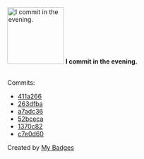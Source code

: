 <img src="https://github.com/my-badges/my-badges/blob/master/src/all-badges/time-of-commit/evening-commits.png?raw=true" alt="I commit in the evening." title="I commit in the evening." width="128">
<strong>I commit in the evening.</strong>
<br><br>

Commits:

- <a href="https://github.com/adib-yg/openmp-server-browser/commit/411a2664790c95a47abcdf8e427be9c69fa07c7b">411a266</a>
- <a href="https://github.com/adib-yg/openmp-server-browser/commit/263dfbacf79ee5b64d1690a66a660402bec1ecd1">263dfba</a>
- <a href="https://github.com/adib-yg/openmp-server-installation/commit/a7adc36ef40d1429da6ecce3eb9fb7567f68cc09">a7adc36</a>
- <a href="https://github.com/adib-yg/openmp-server-installation/commit/52bcecae58734c2953c1a24be520e5f2801dbed6">52bceca</a>
- <a href="https://github.com/adib-yg/openmp-server-installation/commit/1370c82c3fff7cd2f7cba428dfeedab74e0d15c0">1370c82</a>
- <a href="https://github.com/adib-yg/openmp-server-installation/commit/c7e0d6043b65f44da79863ff06229b68db9b861a">c7e0d60</a>


Created by <a href="https://github.com/my-badges/my-badges">My Badges</a>